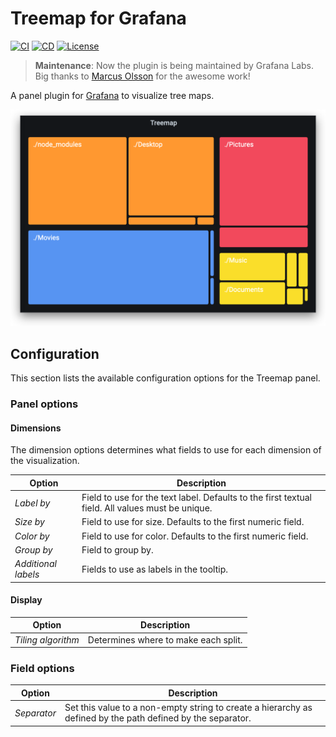 <!-- This README file is going to be the one displayed on the Grafana.com website for your plugin. Uncomment and replace the content here before publishing.

Remove any remaining comments before publishing as these may be displayed on Grafana.com -->

# Treemap for Grafana

[![CI](https://github.com/grafana/grafana-treemap-panel/actions/workflows/push.yml/badge.svg)](https://github.com/grafana/grafana-treemap-panel/actions/workflows/push.yml)
[![CD](https://github.com/grafana/grafana-treemap-panel/actions/workflows/publish.yml/badge.svg)](https://github.com/grafana/grafana-treemap-panel/actions/workflows/publish.yml)
[![License](https://img.shields.io/github/license/grafana/grafana-treemap-panel)](LICENSE)

> **Maintenance**: Now the plugin is being maintained by Grafana Labs. Big thanks to [Marcus Olsson](https://twitter.com/marcusolsson) for the awesome work!

A panel plugin for [Grafana](https://grafana.com) to visualize tree maps.

![Screenshot](https://github.com/grafana/grafana-treemap-panel/raw/main/src/img/screenshot.png)

## Configuration

This section lists the available configuration options for the Treemap panel.

### Panel options

#### Dimensions

The dimension options determines what fields to use for each dimension of the visualization.

| Option              | Description                                                                                      |
|---------------------|--------------------------------------------------------------------------------------------------|
| _Label by_          | Field to use for the text label. Defaults to the first textual field. All values must be unique. |
| _Size by_           | Field to use for size. Defaults to the first numeric field.                                      |
| _Color by_          | Field to use for color. Defaults to the first numeric field.                                     |
| _Group by_          | Field to group by.                                                                               |
| _Additional labels_ | Fields to use as labels in the tooltip.                                                          |

#### Display

| Option             | Description                          |
|--------------------|--------------------------------------|
| _Tiling algorithm_ | Determines where to make each split. |

### Field options

| Option      | Description                                                                                                 |
|-------------|-------------------------------------------------------------------------------------------------------------|
| _Separator_ | Set this value to a non-empty string to create a hierarchy as defined by the path defined by the separator. |

